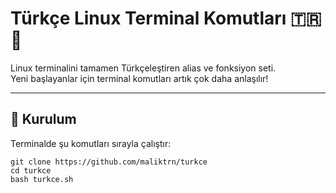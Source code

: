 # Türkçe Linux Terminal Komutları 🇹🇷🐧

Linux terminalini tamamen Türkçeleştiren alias ve fonksiyon seti.  
Yeni başlayanlar için terminal komutları artık çok daha anlaşılır!

---

## 🚀 Kurulum

Terminalde şu komutları sırayla çalıştır:

```
git clone https://github.com/maliktrn/turkce
cd turkce
bash turkce.sh

